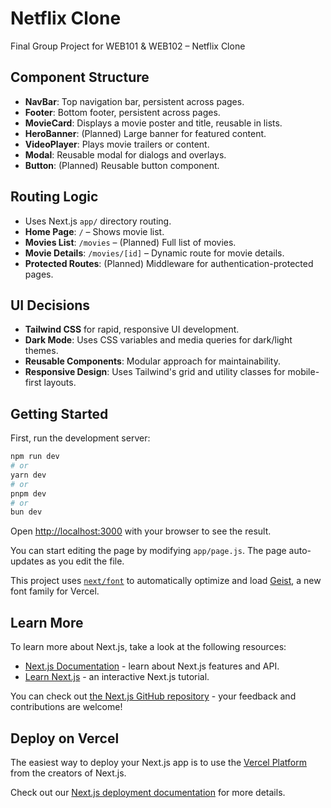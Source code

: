 # Netflix Clone

Final Group Project for WEB101 & WEB102 – Netflix Clone

## Component Structure

- **NavBar**: Top navigation bar, persistent across pages.
- **Footer**: Bottom footer, persistent across pages.
- **MovieCard**: Displays a movie poster and title, reusable in lists.
- **HeroBanner**: (Planned) Large banner for featured content.
- **VideoPlayer**: Plays movie trailers or content.
- **Modal**: Reusable modal for dialogs and overlays.
- **Button**: (Planned) Reusable button component.

## Routing Logic

- Uses Next.js `app/` directory routing.
- **Home Page**: `/` – Shows movie list.
- **Movies List**: `/movies` – (Planned) Full list of movies.
- **Movie Details**: `/movies/[id]` – Dynamic route for movie details.
- **Protected Routes**: (Planned) Middleware for authentication-protected pages.

## UI Decisions

- **Tailwind CSS** for rapid, responsive UI development.
- **Dark Mode**: Uses CSS variables and media queries for dark/light themes.
- **Reusable Components**: Modular approach for maintainability.
- **Responsive Design**: Uses Tailwind's grid and utility classes for mobile-first layouts.

## Getting Started

First, run the development server:

```bash
npm run dev
# or
yarn dev
# or
pnpm dev
# or
bun dev
```

Open [http://localhost:3000](http://localhost:3000) with your browser to see the result.

You can start editing the page by modifying `app/page.js`. The page auto-updates as you edit the file.

This project uses [`next/font`](https://nextjs.org/docs/app/building-your-application/optimizing/fonts) to automatically optimize and load [Geist](https://vercel.com/font), a new font family for Vercel.

## Learn More

To learn more about Next.js, take a look at the following resources:

- [Next.js Documentation](https://nextjs.org/docs) - learn about Next.js features and API.
- [Learn Next.js](https://nextjs.org/learn) - an interactive Next.js tutorial.

You can check out [the Next.js GitHub repository](https://github.com/vercel/next.js) - your feedback and contributions are welcome!

## Deploy on Vercel

The easiest way to deploy your Next.js app is to use the [Vercel Platform](https://vercel.com/new?utm_medium=default-template&filter=next.js&utm_source=create-next-app&utm_campaign=create-next-app-readme) from the creators of Next.js.

Check out our [Next.js deployment documentation](https://nextjs.org/docs/app/building-your-application/deploying) for more details.
